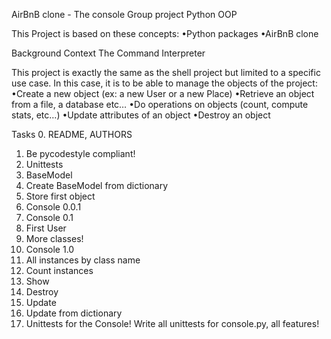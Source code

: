 AirBnB clone - The console
Group project Python OOP

This Project is based on these concepts:
•Python packages
•AirBnB clone

Background Context
The Command Interpreter

This project is exactly the same as the shell project but limited to a specific use case. 
In this case, it is to be able to manage the objects of the project:
•Create a new object (ex: a new User or a new Place)
•Retrieve an object from a file, a database etc…
•Do operations on objects (count, compute stats, etc…)
•Update attributes of an object
•Destroy an object

Tasks
0. README, AUTHORS
1. Be pycodestyle compliant!
2. Unittests
3. BaseModel
4. Create BaseModel from dictionary
5. Store first object
6. Console 0.0.1
7. Console 0.1
8. First User
9. More classes!
10. Console 1.0
11. All instances by class name
12. Count instances
13. Show
14. Destroy
15. Update
16. Update from dictionary
17. Unittests for the Console!
Write all unittests for console.py, all features!
